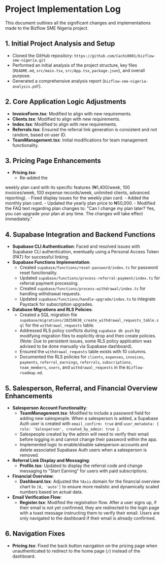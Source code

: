 # Project Implementation Log

This document outlines all the significant changes and implementations made to the Bizflow SME Nigeria project.

## 1. Initial Project Analysis and Setup
- Cloned the GitHub repository: `https://github.com/Cachi0001/bizflow-sme-nigeria.git`
- Performed an initial analysis of the project structure, key files (`README.md`, `src/main.tsx`, `src/App.tsx`, `package.json`), and overall purpose.
- Generated a comprehensive analysis report (`bizflow-sme-nigeria-analysis.pdf`).

## 2. Core Application Logic Adjustments
- **InvoiceForm.tsx**: Modified to align with new requirements.
- **Clients.tsx**: Modified to align with new requirements.
- **Index.tsx**: Modified to align with new requirements.
- **Referrals.tsx**: Ensured the referral link generation is consistent and not random, based on user ID.
- **TeamManagement.tsx**: Initial modifications for team management functionality.

## 3. Pricing Page Enhancements
- **Pricing.tsx**: 
    - Re-added the 


weekly plan card with its specific features (₦1,400/week, 100 invoices/week, 100 expense records/week, unlimited clients, advanced reporting).
    - Fixed display issues for the weekly plan card.
    - Added the monthly plan card.
    - Updated the yearly plan price to ₦50,000.
    - Modified the FAQ text regarding plan changes to: "Can I change my plan later? Yes, you can upgrade your plan at any time. The changes will take effect immediately."

## 4. Supabase Integration and Backend Functions
- **Supabase CLI Authentication**: Faced and resolved issues with Supabase CLI authentication, eventually using a Personal Access Token (PAT) for successful linking.
- **Supabase Functions Implementation**:
    - Created `supabase/functions/reset-password/index.ts` for password reset functionality.
    - Updated `supabase/functions/process-referral-payment/index.ts` for referral payment processing.
    - Created `supabase/functions/process-withdrawal/index.ts` for handling withdrawal requests.
    - Updated `supabase/functions/handle-upgrade/index.ts` to integrate Paystack for subscription upgrades.
- **Database Migrations and RLS Policies**:
    - Created a SQL migration file `supabase/migrations/20250630_create_withdrawal_requests_table.sql` for the `withdrawal_requests` table.
    - Addressed RLS policy conflicts during `supabase db push` by modifying migration files to explicitly drop and then create policies. (Note: Due to persistent issues, some RLS policy application was advised to be done manually via Supabase dashboard).
    - Ensured the `withdrawal_requests` table exists with 10 columns.
    - Documented the RLS policies for `clients`, `expenses`, `invoices`, `payments`, `referral_earnings`, `referrals`, `subscriptions`, `team_members`, `users`, and `withdrawal_requests` in the `Bizflow-roadmap.md`.

## 5. Salesperson, Referral, and Financial Overview Enhancements
- **Salesperson Account Functionality**:
    - **TeamManagement.tsx**: Modified to include a password field for adding new salespeople. When a salesperson is added, a Supabase Auth user is created with `email_confirm: true` and `user_metadata: { role: 'Salesperson', created_by_admin: true }`.
    - Salespeople created by the admin will need to verify their email before logging in and cannot change their password within the app.
    - Implemented logic to enable/disable salesperson accounts and delete associated Supabase Auth users when a salesperson is removed.
- **Referral Link Display and Messaging**:
    - **Profile.tsx**: Updated to display the referral code and change messaging to "Start Earning" for users with paid subscriptions.
- **Financial Overview**:
    - **Dashboard.tsx**: Adjusted the `YAxis` domain for the financial overview chart to `[0, 'auto']` to ensure more realistic and dynamically scaled numbers based on actual data.
- **Email Verification Flow**:
    - **Register.tsx**: Modified the registration flow. After a user signs up, if their email is not yet confirmed, they are redirected to the login page with a toast message instructing them to verify their email. Users are only navigated to the dashboard if their email is already confirmed.

## 6. Navigation Fixes
- **Pricing.tsx**: Fixed the back button navigation on the pricing page when unauthenticated to redirect to the home page (`/`) instead of the dashboard.


